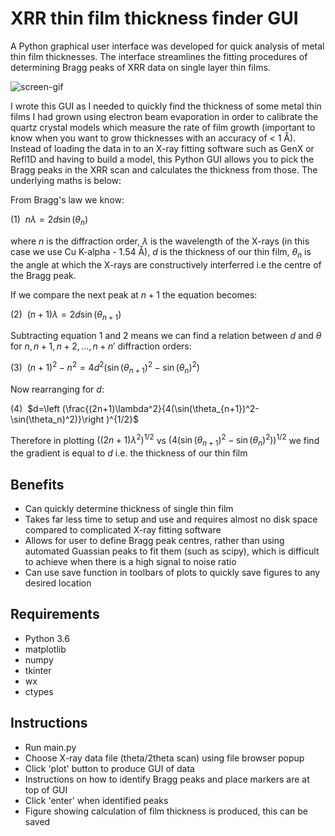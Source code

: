 # XRR thin film thickness finder GUI
A Python graphical user interface was developed for quick analysis of metal thin film thicknesses. The interface streamlines the fitting procedures of determining Bragg peaks of XRR data on single layer thin films.

![screen-gif](XRR_GUI_zoomed.gif)

I wrote this GUI as I needed to quickly find the thickness of some metal thin films I had grown using electron beam evaporation in order to calibrate the quartz crystal models which measure the rate of film growth (important to know when you want to grow thicknesses with an accuracy of < 1 Å). Instead of loading the data in to an X-ray fitting software such as GenX or Refl1D and having to build a model, this Python GUI allows you to pick the Bragg peaks in the XRR scan and calculates the thickness from those. The underlying maths is below:

From Bragg's law we know:

(1)&nbsp;   $n\lambda = 2d\sin(\theta_n)$

where $n$ is the diffraction order, $\lambda$ is the wavelength of the X-rays (in this case we use Cu K-alpha -  1.54 Å), $d$ is the thickness of our thin film, $\theta_n$ is the angle at which the X-rays are constructively interferred i.e the centre of the Bragg peak.

If we compare the next peak at $n+1$ the equation becomes:

(2)&nbsp;   $(n+1)\lambda = 2d\sin(\theta_{n+1})$

Subtracting equation 1 and 2 means we can find a relation between $d$ and $\theta$ for $n,n+1, n+2,..., n+n'$ diffraction orders: 

(3)&nbsp;   $(n+1)^2 - n^2 = 4d^2(\sin(\theta_{n+1})^2-\sin(\theta_n)^2)$

Now rearranging for $d$:

(4)&nbsp;   $d=\left (\frac{(2n+1)\lambda^2}{4(\sin(\theta_{n+1})^2-\sin(\theta_n)^2)}\right )^{1/2}$

Therefore in plotting $((2n+1)\lambda^2)^{1/2}$ vs $(4(\sin(\theta_{n+1})^2-\sin(\theta_n)^2))^{1/2}$ we find the gradient is equal to $d$ i.e. the thickness of our thin film

## Benefits
- Can quickly determine thickness of single thin film 
- Takes far less time to setup and use and requires almost no disk space compared to complicated X-ray fitting software
- Allows for user to define Bragg peak centres, rather than using automated Guassian peaks to fit them (such as scipy), which is difficult to achieve when there is a high signal to noise ratio
- Can use save function in toolbars of plots to quickly save figures to any desired location 

## Requirements
- Python 3.6
- matplotlib
- numpy
- tkinter
- wx
- ctypes

## Instructions
- Run main.py
- Choose X-ray data file (theta/2theta scan) using file browser popup
- Click 'plot' button to produce GUI of data
- Instructions on how to identify Bragg peaks and place markers are at top of GUI
- Click 'enter' when identified peaks
- Figure showing calculation of film thickness is produced, this can be saved  



